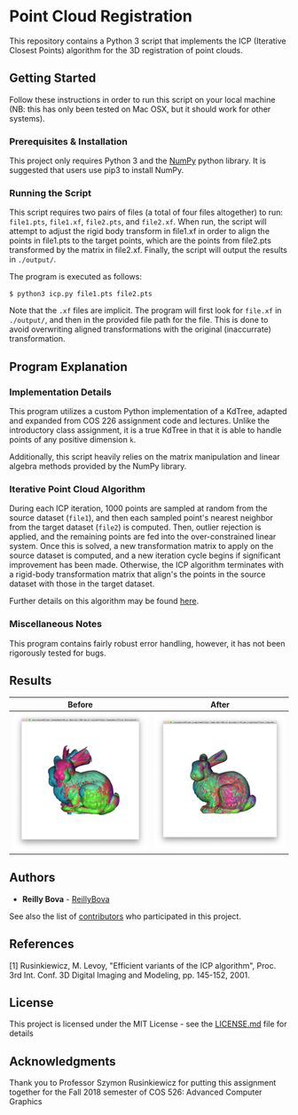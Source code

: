 # Point Cloud Registration
This repository contains a Python 3 script that implements the ICP (Iterative Closest Points) algorithm for the 3D registration of point clouds.

## Getting Started

Follow these instructions in order to run this script on your local machine (NB: this has only been tested on Mac OSX, but it should work for other systems).

### Prerequisites & Installation

This project only requires Python 3 and the [NumPy](http://www.numpy.org/) python library. It is suggested that users use pip3 to install NumPy.

### Running the Script

This script requires two pairs of files (a total of four files altogether) to run: `file1.pts`, `file1.xf`, `file2.pts`, and `file2.xf`. When run, the script will attempt to adjust the rigid body transform in file1.xf in order to align the points in file1.pts to the target points, which are the points from file2.pts transformed by the matrix in file2.xf. Finally, the script will output the results in `./output/`.

The program is executed as follows:

```
$ python3 icp.py file1.pts file2.pts
```

Note that the `.xf` files are implicit. The program will first look for `file.xf` in `./output/`, and then in the provided file path for the file. This is done to avoid overwriting aligned transformations with the original (inaccurrate) transformation.

## Program Explanation

### Implementation Details

This program utilizes a custom Python implementation of a KdTree, adapted and expanded from COS 226 assignment code and lectures. Unlike the introductory class assignment, it is a true KdTree in that it is able to handle points of any positive dimension `k`.

Additionally, this script heavily relies on the matrix manipulation and linear algebra methods provided by the NumPy library.

### Iterative Point Cloud Algorithm

During each ICP iteration, 1000 points are sampled at random from the source dataset (`file1`), and then each sampled point's nearest neighbor from the target dataset (`file2`) is computed. Then, outlier rejection is applied, and the remaining points are fed into the over-constrained linear system. Once this is solved, a new transformation matrix to apply on the source dataset is computed, and a new iteration cycle begins if significant improvement has been made. Otherwise, the ICP algorithm terminates with a rigid-body transformation matrix that align's the points in the source dataset with those in the target dataset.

Further details on this algorithm may be found [here](http://www.cs.princeton.edu/courses/archive/fall18/cos526/notes/cos526_f18_lecture10_acquisition_registration.pdf).

### Miscellaneous Notes

This program contains fairly robust error handling, however, it has not been rigorously tested for bugs.

## Results

|  Before | After | 
|:--------------:|:----------------:|
| ![Before alignment](/results/bunny_before.jpg?raw=true) | ![After alignment](/results/bunny_after.jpg?raw=true) |

## Authors

* **Reilly Bova** - [ReillyBova](https://github.com/ReillyBova)

See also the list of [contributors](https://github.com/ReillyBova/Point-Cloud-Registration/contributors) who participated in this project.

## References
[1] Rusinkiewicz, M. Levoy, "Efficient variants of the ICP algorithm", Proc. 3rd Int. Conf. 3D Digital Imaging and Modeling, pp. 145-152, 2001.

## License

This project is licensed under the MIT License - see the [LICENSE.md](LICENSE.md) file for details

## Acknowledgments

Thank you to Professor Szymon Rusinkiewicz for putting this assignment together for the Fall 2018 semester of COS 526: Advanced Computer Graphics
